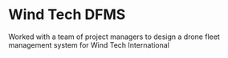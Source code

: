 # Wind Tech DFMS
Worked with a team of project managers to design a drone fleet management system for Wind Tech International

